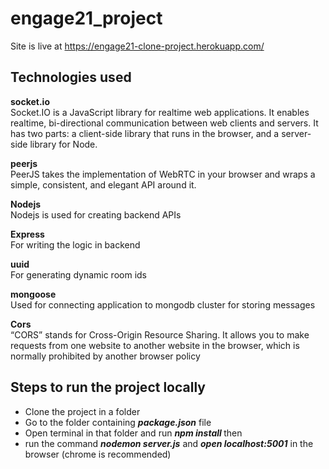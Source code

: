 # engage21_project

Site is live at https://engage21-clone-project.herokuapp.com/


## Technologies used
<b>socket.io</b><br>
Socket.IO is a JavaScript library for realtime web applications. It enables realtime, bi-directional communication between web clients and servers. It has two parts: a client-side library that runs in the browser, and a server-side library for Node.
<br>

<b>peerjs</b><br>
PeerJS takes the implementation of WebRTC in your browser and wraps a simple, consistent, and elegant API around it. 
<br>

<b>Nodejs</b><br>
Nodejs is used for creating backend APIs
<br>

<b>Express</b><br>
For writing the logic in backend
<br>

<b>uuid</b><br>
For generating dynamic room ids
<br>

<b>mongoose</b><br>
Used for connecting application to mongodb cluster for storing messages
<br>

<b>Cors</b><br>
“CORS” stands for Cross-Origin Resource Sharing. It allows you to make requests from one website to another website in the browser, which is normally prohibited by another browser policy<br>


## Steps to run the project locally

* Clone the project in a folder<br>
* Go to the folder containing <b><i>package.json</i></b> file<br>
* Open terminal in that folder and run <b><i>npm install </i></b> then <br>
* run the command <b><i>nodemon server.js</i></b> and <b><i>open localhost:5001</i></b> in the browser (chrome is recommended)
